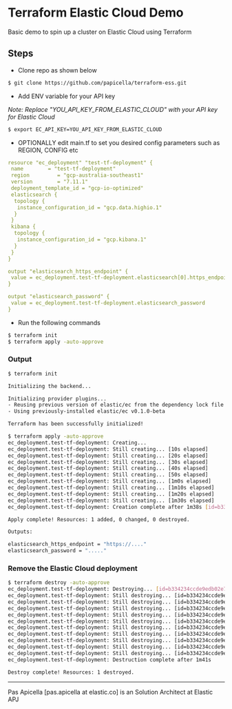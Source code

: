# Terraform Elastic Cloud Demo

Basic demo to spin up a cluster on Elastic Cloud using Terraform

## Steps

- Clone repo as shown below

```bash
$ git clone https://github.com/papicella/terraform-ess.git
```

- Add ENV variable for your API key 

_Note: Replace "YOU_API_KEY_FROM_ELASTIC_CLOUD" with your API key for Elastic Cloud_

```bash
$ export EC_API_KEY=YOU_API_KEY_FROM_ELASTIC_CLOUD
```

- OPTIONALLY edit main.tf to set you desired config parameters such as REGION, CONFIG etc

```yaml
resource "ec_deployment" "test-tf-deployment" {
 name        = "test-tf-deployment"
 region         = "gcp-australia-southeast1"
 version        = "7.11.1"
 deployment_template_id = "gcp-io-optimized"
 elasticsearch {
  topology {
   instance_configuration_id = "gcp.data.highio.1"
  }
 }
 kibana {
  topology {
   instance_configuration_id = "gcp.kibana.1"
  }
 }
}

output "elasticsearch_https_endpoint" {
 value = ec_deployment.test-tf-deployment.elasticsearch[0].https_endpoint
}

output "elasticsearch_password" {
 value = ec_deployment.test-tf-deployment.elasticsearch_password
}
```
- Run the following commands 

```bash
$ terraform init
$ terraform apply -auto-approve
```

### Output

```bash
$ terraform init

Initializing the backend...

Initializing provider plugins...
- Reusing previous version of elastic/ec from the dependency lock file
- Using previously-installed elastic/ec v0.1.0-beta

Terraform has been successfully initialized!

$ terraform apply -auto-approve
ec_deployment.test-tf-deployment: Creating...
ec_deployment.test-tf-deployment: Still creating... [10s elapsed]
ec_deployment.test-tf-deployment: Still creating... [20s elapsed]
ec_deployment.test-tf-deployment: Still creating... [30s elapsed]
ec_deployment.test-tf-deployment: Still creating... [40s elapsed]
ec_deployment.test-tf-deployment: Still creating... [50s elapsed]
ec_deployment.test-tf-deployment: Still creating... [1m0s elapsed]
ec_deployment.test-tf-deployment: Still creating... [1m10s elapsed]
ec_deployment.test-tf-deployment: Still creating... [1m20s elapsed]
ec_deployment.test-tf-deployment: Still creating... [1m30s elapsed]
ec_deployment.test-tf-deployment: Creation complete after 1m38s [id=b334234ccde9edb02e7ca5eb3493bb59]

Apply complete! Resources: 1 added, 0 changed, 0 destroyed.

Outputs:

elasticsearch_https_endpoint = "https://...."
elasticsearch_password = "....."

```

### Remove the Elastic Cloud deployment

```bash
$ terraform destroy -auto-approve
ec_deployment.test-tf-deployment: Destroying... [id=b334234ccde9edb02e7ca5eb3493bb59]
ec_deployment.test-tf-deployment: Still destroying... [id=b334234ccde9edb02e7ca5eb3493bb59, 10s elapsed]
ec_deployment.test-tf-deployment: Still destroying... [id=b334234ccde9edb02e7ca5eb3493bb59, 20s elapsed]
ec_deployment.test-tf-deployment: Still destroying... [id=b334234ccde9edb02e7ca5eb3493bb59, 30s elapsed]
ec_deployment.test-tf-deployment: Still destroying... [id=b334234ccde9edb02e7ca5eb3493bb59, 40s elapsed]
ec_deployment.test-tf-deployment: Still destroying... [id=b334234ccde9edb02e7ca5eb3493bb59, 50s elapsed]
ec_deployment.test-tf-deployment: Still destroying... [id=b334234ccde9edb02e7ca5eb3493bb59, 1m0s elapsed]
ec_deployment.test-tf-deployment: Still destroying... [id=b334234ccde9edb02e7ca5eb3493bb59, 1m10s elapsed]
ec_deployment.test-tf-deployment: Still destroying... [id=b334234ccde9edb02e7ca5eb3493bb59, 1m20s elapsed]
ec_deployment.test-tf-deployment: Still destroying... [id=b334234ccde9edb02e7ca5eb3493bb59, 1m30s elapsed]
ec_deployment.test-tf-deployment: Still destroying... [id=b334234ccde9edb02e7ca5eb3493bb59, 1m40s elapsed]
ec_deployment.test-tf-deployment: Destruction complete after 1m41s

Destroy complete! Resources: 1 destroyed.
```

<hr />
Pas Apicella [pas.apicella at elastic.co] is an Solution Architect at Elastic APJ  



